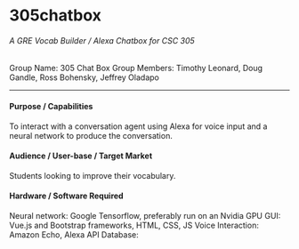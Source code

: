# 305chatbox
###### A GRE Vocab Builder / Alexa Chatbox for CSC 305

Group Name: 305 Chat Box
Group Members: Timothy Leonard, Doug Gandle, Ross Bohensky, Jeffrey Oladapo


---



#### Purpose / Capabilities
To interact with a conversation agent using Alexa for voice input and a neural network to produce the conversation.

#### Audience / User-base / Target Market
Students looking to improve their vocabulary.

#### Hardware / Software Required
Neural network: Google Tensorflow, preferably run on an Nvidia GPU
GUI: Vue.js and Bootstrap frameworks, HTML, CSS, JS
Voice Interaction: Amazon Echo, Alexa API
Database:
